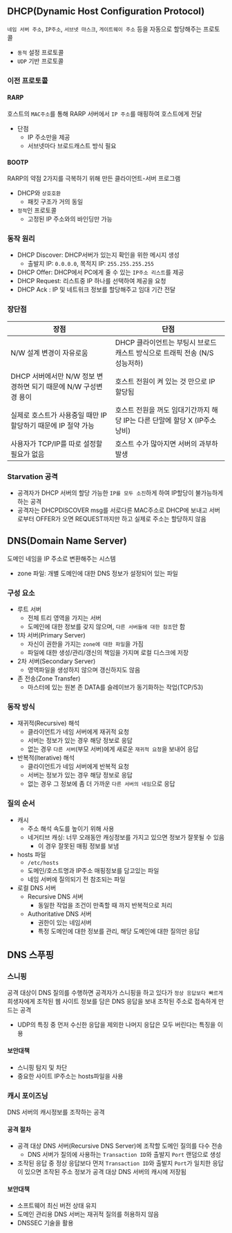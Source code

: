 DHCP(Dynamic Host Configuration Protocol)
---

`네임 서버 주소`, `IP주소`, `서브넷 마스크`, `게이트웨이 주소` 등을 자동으로 할당해주는 프로토콜

- `동적` 설정 프로토콜
- `UDP` 기반 프로토콜

### 이전 프로토콜

#### RARP

호스트의 `MAC주소`를 통해 RARP 서버에서 `IP 주소`를 매핑하여 호스트에게 전달

- 단점
  - IP 주소만을 제공
  - 서브넷마다 브로드캐스트 방식 필요

#### BOOTP

RARP의 약점 2가지를 극복하기 위해 만든 클라이언트-서버 프로그램

- DHCP와 `상호호환`
  - 패킷 구조가 거의 동일
- `정적`인 프로토콜
  - 고정된 IP 주소와의 바인딩만 가능

### 동작 원리

- DHCP Discover: DHCP서버가 있는지 확인을 위한 메시지 생성
  - 출발지 IP: `0.0.0.0`, 목적지 IP: `255.255.255.255`
- DHCP Offer: DHCP에서 PC에게 줄 수 있는 `IP주소 리스트`를 제공
- DHCP Request: 리스트중 IP 하나를 선택하여 제공을 요청
- DHCP Ack : IP 및 네트워크 정보를 할당해주고 임대 기간 전달

### 장단점

| 장점 | 단점 |
|------|------|
| N/W 설계 변경이 자유로움 | DHCP 클라이언트는 부팅시 브로드캐스트 방식으로 트래픽 전송 (N/S 성능저하)
| DHCP 서버에서만 N/W 정보 변경하면 되기 때문에 N/W 구성변경 용이 | 호스트 전원이 켜 있는 것 만으로 IP 할당됨 |
| 실제로 호스트가 사용중일 때만 IP 할당하기 때문에 IP 절약 가능 | 호스트 전원을 꺼도 임대기간까지 해당 IP는 다른 단말에 할당 X (IP주소 낭비) |
| 사용자가 TCP/IP를 따로 설정할 필요가 없음 | 호스트 수가 많아지면 서버의 과부하 발생 |

### Starvation 공격

- 공격자가 DHCP 서버의 할당 가능한 `IP를 모두 소진`하게 하여 IP할당이 불가능하게 하는 공격
- 공격자는 DHCPDISCOVER msg를 서로다른 MAC주소로 DHCP에 보내고 서버로부터 OFFER가 오면 REQUEST까지만 하고 실제로 주소는 할당하지 않음

DNS(Domain Name Server)
---

도메인 네임을 IP 주소로 변환해주는 시스템

- zone 파일: 개별 도메인에 대한 DNS 정보가 설정되어 있는 파일

### 구성 요소

- 루트 서버
  - 전체 트리 영역을 가지는 서버
  - 도메인에 대한 정보를 갖지 않으며, `다른 서버들에 대한 참조`만 함
- 1차 서버(Primary Server)
  - 자신이 권한을 가지는 `zone에 대한 파일`을 가짐
  - 파일에 대한 생성/관리/갱신의 책임을 가지며 로컬 디스크에 저장
- 2차 서버(Secondary Server)
  - 영역파일을 생성하지 않으며 갱신하지도 않음
- 존 전송(Zone Transfer)
  - 마스터에 있는 원본 존 DATA를 슬레이브가 동기화하는 작업(TCP/53)

### 동작 방식

- 재귀적(Recursive) 해석
  - 클라이언트가 네임 서버에게 재귀적 요청
  - 서버는 정보가 있는 경우 해당 정보로 응답
  - 없는 경우 `다른 서버`(부모 서버)에게 새로운 `재귀적 요청`을 보내어 응답
- 반복적(Iterative) 해석
  - 클라이언트가 네임 서버에게 반복적 요청
  - 서버는 정보가 있는 경우 해당 정보로 응답
  - 없는 경우 그 정보에 좀 더 가까운 `다른 서버의 네임`으로 응답

### 질의 순서

- 캐시
  - 주소 해석 속도를 높이기 위해 사용
  - 네거티브 캐싱: 너무 오래동안 캐싱정보를 가지고 있으면 정보가 잘못될 수 있음
    - 이 경우 잘못된 매핑 정보를 보냄
- hosts 파일
  - `/etc/hosts`
  - 도메인/호스트명과 IP주소 매핑정보를 담고있는 파일
  - 네임 서버에 질의되기 전 참조되는 파일
- 로컬 DNS 서버
  - Recursive DNS 서버
    - 동일한 작업을 조건이 만족할 때 까지 반복적으로 처리
  - Authoritative DNS 서버
    - 권한이 있는 네임서버
    - 특정 도메인에 대한 정보를 관리, 해당 도메인에 대한 질의만 응답

DNS 스푸핑
---

### 스니핑

공격 대상이 DNS 질의를 수행하면 공격자가 스니핑을 하고 있다가 `정상 응답보다 빠르게` 희생자에게 조작된 웹 사이트 정보를 담은 DNS 응답을 보내 조작된 주소로 접속하게 만드는 공격

- UDP의 특징 중 먼저 수신한 응답을 제외한 나머지 응답은 모두 버린다는 특징을 이용

#### 보안대책

- 스니핑 탐지 및 차단
- 중요한 사이트 IP주소는 hosts파일을 사용

### 캐시 포이즈닝

DNS 서버의 캐시정보를 조작하는 공격

#### 공격 절차

- 공격 대상 DNS 서버(Recursive DNS Server)에 조작할 도메인 질의를 다수 전송
  - DNS 서버가 질의에 사용하는 `Transaction ID`와 출발지 `Port` 랜덤으로 생성
- 조작된 응답 중 정상 응답보다 먼저 `Transaction ID`와 출발지 `Port`가 일치한 응답이 있으면 조작된 주소 정보가 공격 대상 DNS 서버의 캐시에 저장됨

#### 보안대책

- 소프트웨어 최신 버전 상태 유지
- 도메인 관리용 DNS 서버는 재귀적 질의를 허용하지 않음
- DNSSEC 기술을 활용
